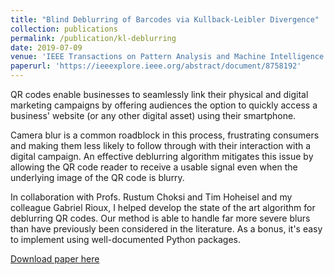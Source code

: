 ```yaml
---
title: "Blind Deblurring of Barcodes via Kullback-Leibler Divergence"
collection: publications
permalink: /publication/kl-deblurring
date: 2019-07-09
venue: 'IEEE Transactions on Pattern Analysis and Machine Intelligence'
paperurl: 'https://ieeexplore.ieee.org/abstract/document/8758192'
---
```

QR codes enable businesses to seamlessly link their physical and digital marketing campaigns by offering audiences the option to quickly access a business' website (or any other digital asset) using their smartphone.

Camera blur is a common roadblock in this process, frustrating consumers and making them less likely to follow through with their interaction with a digital campaign. An effective deblurring algorithm mitigates this issue by allowing the QR code reader to receive a usable signal even when the underlying image of the QR code is blurry.

In collaboration with Profs. Rustum Choksi and Tim Hoheisel and my colleague Gabriel Rioux, I helped develop the state of the art algorithm for deblurring QR codes. Our method is able to handle far more severe blurs than have previously been considered in the literature. As a bonus, it's easy to implement using well-documented Python packages.

[Download paper here](http://www.math.mcgill.ca/rchoksi/pub/KL.pdf)
